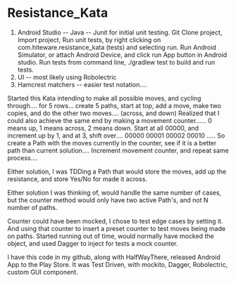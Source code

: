 # Resistance_Kata
1) Android Studio -- Java -- Junit for initial unit testing.
   Git Clone project, Import project, Run unit tests, by right clicking on com.hiteware.resistance_kata (tests) and selecting run.
   Run Android Simulator, or attach Android Device, and click run App button in Android studio.
   Run tests from command line, ./gradlew test to build and run tests.
2) UI -- most likely using Robolectric
3) Hamcrest matchers -- easier test notation....

Started this Kata intending to make all possible moves, and cycling through.... for 5 rows...
  create 5 paths, start at top, add a move, make two copies, and do the other two moves.... (across, and down)
  Realized that I could also achieve the same end by making a movement counter......
  0 means up, 1 means across, 2 means down.
Start at all 00000, and increment up by 1, and at 3, shift over....
00000
00001
00002
00010
.....
So create a Path with the moves currently in the counter, see if it is a better path than current solution....
Increment movement counter, and repeat same process....

Either solution, I was TDDing a Path that would store the moves, add up the resistance, and store Yes/No for made it across.

Either solution I was thinking of, would handle the same number of cases, but the counter method would only have two active Path's, and not N number of paths.


Counter could have been mocked, I chose to test edge cases by setting it.
And using that counter to insert a preset counter to test moves being made on paths.
Started running out of time, would normally have mocked the object, and used Dagger to inject for tests a mock counter.

I have this code in my github, along with HalfWayThere, released Android App to the Play Store.  It was Test Driven, with mockito, Dagger, Robolectric, custom GUI component.
